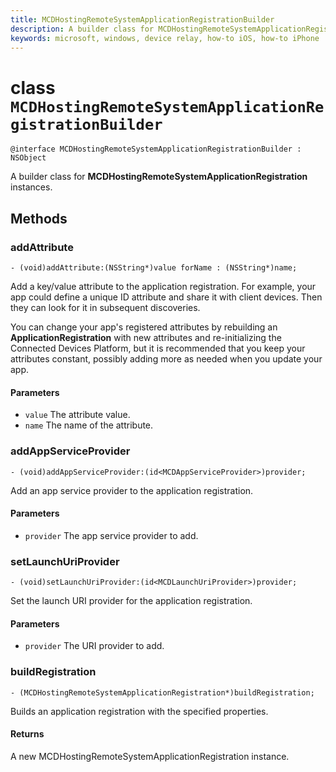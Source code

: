 ```yaml
---
title: MCDHostingRemoteSystemApplicationRegistrationBuilder
description: A builder class for MCDHostingRemoteSystemApplicationRegistration instances.
keywords: microsoft, windows, device relay, how-to iOS, how-to iPhone 
---
```


# class `MCDHostingRemoteSystemApplicationRegistrationBuilder`

```
@interface MCDHostingRemoteSystemApplicationRegistrationBuilder : NSObject 

```

A builder class for **MCDHostingRemoteSystemApplicationRegistration** instances.

## Methods 

### addAttribute
`- (void)addAttribute:(NSString*)value forName : (NSString*)name;`

Add a key/value attribute to the application registration. For example, your app could define a unique ID attribute and share it with client devices. Then they can look for it in subsequent discoveries.

You can change your app's registered attributes by rebuilding an **ApplicationRegistration** with new attributes and re-initializing the Connected Devices Platform, but it is recommended that you keep your attributes constant, possibly adding more as needed when you update your app.

#### Parameters
* `value` The attribute value.
* `name` The name of the attribute.

### addAppServiceProvider
`- (void)addAppServiceProvider:(id<MCDAppServiceProvider>)provider;`

Add an app service provider to the application registration.

#### Parameters
* `provider` The app service provider to add.

### setLaunchUriProvider
`- (void)setLaunchUriProvider:(id<MCDLaunchUriProvider>)provider;`

Set the launch URI provider for the application registration.

#### Parameters
* `provider` The URI provider to add.

### buildRegistration
`- (MCDHostingRemoteSystemApplicationRegistration*)buildRegistration;`

Builds an application registration with the specified properties.

#### Returns
A new MCDHostingRemoteSystemApplicationRegistration instance.